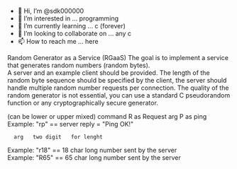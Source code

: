- 👋 Hi, I’m @sdk000000
- 👀 I’m interested in ... programming
- 🌱 I’m currently learning ... c (forever)
- 💞️ I’m looking to collaborate on ... any c
- 📫 How to reach me ... here 

<!---
sdk000000/sdk000000 is a ✨ special ✨ repository because its `README.md` (this file) appears on your GitHub profile.
You can click the Preview link to take a look at your changes.
--->

Random Generator as a Service (RGaaS)
The goal is to implement a service 	that generates random numbers (random bytes). 	
A server and an example client should be provided.
The length of the random byte sequence should be specified by the client,
the server should handle multiple random number requests per connection.
The quality of the random generator is not essential,
you can use a standard C pseudorandom function or any cryptographically secure generator.

<command><arg> (can	be lower or upper mixed)
	command	R	as Request
			arg	P as ping			
Example: "rp" == server reply = "Ping OK!"

      arg	two digit	for lenght				
Example: "r18" == 18 char long number sent by the server				
Example: "R65" == 65 char long number sent by the server


				

			

		

	



